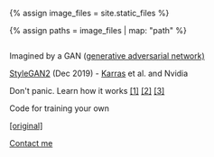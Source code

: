 {% assign image_files = site.static_files %}

{% assign paths = image_files | map: "path" %}

<img id="face">

<div id="description" class="show">



<p>Imagined by a GAN (<a href="https://en.wikipedia.org/wiki/Generative_adversarial_network">generative adversarial network)</a>
</p>

<p>
<a href="https://arxiv.org/abs/1912.04958">StyleGAN2</a>
<span>(Dec 2019)</span> -
<a href="https://research.nvidia.com/person/tero-karras">Karras</a> et al. and Nvidia</p><p>Don't panic. Learn how it works
<a href="https://www.youtube.com/watch?v=u8qPvzk0AfY" target="_blank">[1]</a>
<a target="_blank" href="https://www.youtube.com/watch?v=dCKbRCUyop8">[2]</a>
<a target="_blank" href="https://www.youtube.com/watch?v=SWoravHhsUU">[3]</a>
</p>

<p>Code for training your own</p>
<a href="https://github.com/NVlabs/stylegan2">[original]</a>

<a href="https://lucidrains.github.io/">Contact me</a> <!-- &bull; <a href="https://thischemicaldoesnotexist.com">Molecules</a> | <a href="https://thisarticledoesnotexist.com">News</a> | <a href="https://thispersondoesnotexist.com/friends">Friends</a> | <a href="https://thispersondoesnotexist.com/office">Office</a>-->
</p>

</div>

<script>
  var myVar = '{{ paths }}';
  var array = myVar.split("assets/");
  array = array.filter(element => element.includes('fakes'))
  //array = array.replace('.png/','.png');

  //array = array.replace(element => element.replace('.png/','.png'))
  array = array.map(path => path.replace('image', 'assets/image'))
  array = array.map(path => path.replace('.png/','.png'))

  //array = array.replace('image','assets/image');
  console.log(array)

  document.getElementById("face").src=array[Math.floor(Math.random()*array.length)]
</script>
